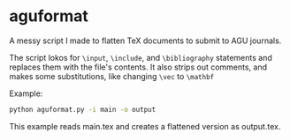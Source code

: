 # aguformat
A messy script I made to flatten TeX documents to submit to AGU journals.

The script lokos for `\input`, `\include`, and `\bibliography` statements and replaces them with the file's contents.
It also strips out comments, and makes some substitutions, like changing `\vec` to `\mathbf`

Example:
```sh
python aguformat.py -i main -o output
```

This example reads main.tex and creates a flattened version as output.tex.
